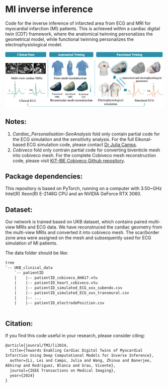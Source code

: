 # MI inverse inference
Code for the inverse inference of infarcted area from ECG and MRI for myocardial infarction (MI) patients. This is achieved within a cardiac digital twin (CDT) framework, where the anatomical twinning personalizes the geometrical model, while functional twinning personalizes the electrophysiological model.

![](fig/cardiac_digital_twins.png)


## Notes:<a id="Summary"/>
1. *Cardiac_Personalisation-SenAnalysis* fold only contain partial code for the ECG simulation and the sensitivity analysis. For the full Eikonal-based ECG simulation code, please contact [Dr Julia Camps](mailto:julia.camps@cs.ox.ac.uk).
2. *Cobiveco* fold only contrain partial code for converting biventicle mesh into cobiveco mesh. For the complete Cobiveco mesh reconstruction code, please visit [KIT-IBE Cobiveco Github repository](https://github.com/KIT-IBT/Cobiveco).

## Package dependencies:<a id="Package dependencies"/>
This repository is based on PyTorch, running on a computer with 3.50~GHz Intel(R) Xeon(R) E-2146G CPU and an NVIDIA GeForce RTX 3060.

## Dataset:<a id="Dataset"/>
Our network is trained based on UKB dataset, which contains paired multi-view MRIs and ECG data. We have reconstruced the cardiac geometry from the multi-view MRIs and converted it into cobiveco mesh. The scar/border zone area were assigned on the mesh and subsequently used for ECG simulation of MI patients.

The data folder should be like:
```
tree
`-- UKB_clinical_data
    `-- patientID
    |    |-- patientID_cobiveco_AHA17.vtu
    |    |-- patientID_heart_cobiveco.vtu
    |    |-- patientID_simulated_ECG_xxx_subendo.csv
    |    |-- patientID_simulated_ECG_xxx_transmural.csv
    |    |-- ...
    |    |-- patientID_electrodePosition.csv
		
```

## Citation:<a id="Citation"/>
If you find this code useful in your research, please consider citing:
```
@article{jounral/TMI/li2024,
  title={Towards Enabling Cardiac Digital Twins of Myocardial Infarction Using Deep Computational Models for Inverse Inference},
  author={Li, Lei and Camps, Julia and Wang, Zhinuo and Banerjee, Abhirup and Rodriguez, Blanca and Grau, Vicente},
  journal={IEEE Transactions on Medical Imaging},
  year={2024}
}

```
